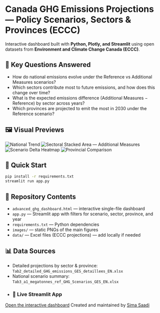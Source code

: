 # Canada GHG Emissions Projections — Policy Scenarios, Sectors & Provinces (ECCC)

Interactive dashboard built with **Python, Plotly, and Streamlit** using open datasets from **Environment and Climate Change Canada (ECCC)**.

## 🔎 Key Questions Answered
- How do national emissions evolve under the Reference vs Additional Measures scenarios?
- Which sectors contribute most to future emissions, and how does this change over time?
- What is the expected emissions difference (Additional Measures − Reference) by sector across years?
- Which provinces are projected to emit the most in 2030 under the Reference scenario?

## 🖼️ Visual Previews
![National Trend](images/01_national_trend_detailed_vs_summary.png)
![Sectoral Stacked Area — Additional Measures](images/02_sectoral_stacked_area.png)
![Scenario Delta Heatmap](images/03_heatmap_delta.png)
![Provincial Comparison](images/04_province_bar.png)

## 🚀 Quick Start
```bash
pip install -r requirements.txt
streamlit run app.py
```

## 📂 Repository Contents
- `advanced_ghg_dashboard.html` — interactive single-file dashboard
- `app.py` — Streamlit app with filters for scenario, sector, province, and year
- `requirements.txt` — Python dependencies
- `images/` — static PNGs of the main figures
- `data/` — Excel files (ECCC projections) — add locally if needed

## 📊 Data Sources
- Detailed projections by sector & province: `Tab2_detailed_GHG_emissions_GES_detaillees_EN.xlsx`
- National scenario summary: `Tab3_a1_megatonnes_ref_GHG_Scenarios_GES_EN.xlsx`
- ### 🔗 Live Streamlit App
[Open the interactive dashboard](https://canada-ghg-emissions-projections-dashboard.streamlit.app)
Created and maintained by [Sima Saadi](https://www.linkedin.com/in/sima-saadi/) 

